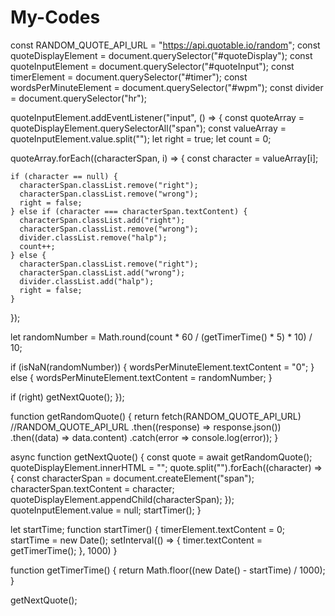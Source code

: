 # My-Codes
const RANDOM_QUOTE_API_URL = "https://api.quotable.io/random";
const quoteDisplayElement = document.querySelector("#quoteDisplay");
const quoteInputElement = document.querySelector("#quoteInput");
const timerElement = document.querySelector("#timer");
const wordsPerMinuteElement = document.querySelector("#wpm");
const divider = document.querySelector("hr");

quoteInputElement.addEventListener("input", () => {
  const quoteArray = quoteDisplayElement.querySelectorAll("span");
  const valueArray = quoteInputElement.value.split("");
  let right = true;
  let count = 0;

  quoteArray.forEach((characterSpan, i) => {
    const character = valueArray[i];

    if (character == null) {
      characterSpan.classList.remove("right");
      characterSpan.classList.remove("wrong");
      right = false;
    } else if (character === characterSpan.textContent) {
      characterSpan.classList.add("right");
      characterSpan.classList.remove("wrong");
      divider.classList.remove("halp");
      count++;
    } else {
      characterSpan.classList.remove("right");
      characterSpan.classList.add("wrong");
      divider.classList.add("halp");
      right = false;
    }
  });

  let randomNumber = Math.round(count * 60  / (getTimerTime() * 5) * 10) / 10;

  if (isNaN(randomNumber)) {
    wordsPerMinuteElement.textContent = "0";
  } else {
    wordsPerMinuteElement.textContent = randomNumber;
  }

  if (right) getNextQuote();
});

function getRandomQuote() {
  return fetch(RANDOM_QUOTE_API_URL) //RANDOM_QUOTE_API_URL
    .then((response) => response.json())
    .then((data) => data.content)
    .catch(error => console.log(error));
}

async function getNextQuote() {
  const quote = await getRandomQuote();
  quoteDisplayElement.innerHTML = "";
  quote.split("").forEach((character) => {
    const characterSpan = document.createElement("span");
    characterSpan.textContent = character;
    quoteDisplayElement.appendChild(characterSpan);
  });
  quoteInputElement.value = null;
  startTimer();
}

let startTime;
function startTimer() {
  timerElement.textContent = 0;
  startTime = new Date();
  setInterval(() => {
    timer.textContent = getTimerTime();
  }, 1000)
}

function getTimerTime() {
  return Math.floor((new Date() - startTime) / 1000);
}

getNextQuote();
